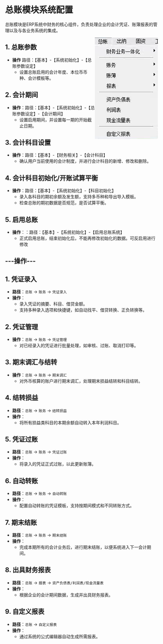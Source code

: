 # 总账模块系统配置

总账模块是ERP系统中财务的核心组件，负责处理企业的会计凭证、账簿报表的管理以及与各业务系统的集成。

<img align="right" src="../images/76a06996d971dfb38fc2cebbf587da3f8aee5125f0237d996f661b25d89a46c9.png"/>
 
## 1. 总账参数

- **操作** 路径：【基本】-【系统初始化】-【总账参数设定】
  - 设置总账启用的会计年度、本位币币种、会计模板等。
  
## 2. 会计期间

- **操作**：路径：【基本】-【系统初始化】-【总账参数设定】-【会计期间】
  - 设置启用期间，并设置每一期的开始截止日期。

## 3. 会计科目设置

- **操作**：路径：【基本】-【财务相关】-【会计科目】
  - 确认用户当前使用的会计制度，并进行会计科目的新增、修改和删除。

## 4. 会计科目初始化/开账试算平衡

- **操作**：路径：【基本】-【系统初始化】-【科目初始化】
  - 录入各科目的期初余额及发生额，支持多币种和导出导入模板。
  - 检查总账的期初数据是否规范，是否试算平衡。
  
## 5. 启用总账

- **操作**：：路径：【基本】-【系统初始化】-【启用总账系统】
  - 正式启用总账，结束初始化后，不能再修改初始化的数据。可反启用进行修改

## ---操作---
  
## 1. 凭证录入

- **路径**：`总账` -> `账务` -> `凭证录入`
- **操作**：
  - 录入凭证的摘要、科目、借贷金额。
  - 支持多种录入选项和快捷键，如自动找平、借贷转换、正负转换等。

## 2. 凭证管理

- **操作**：`总账` -> `账务` -> `凭证管理`
  - 对已经录入的凭证进行批量处理，如审核、过账、取消打印等。

## 3. 期末调汇与结转

- **操作**：`总账` -> `账务` -> `期末调汇`
  - 对外币核算的账户进行期末调汇，处理期末损益结转和科目结转。
  
## 4. 结转损益

- **路径**：`总账` -> `账务` -> `结转损益`
- **操作**：
  - 将所有损益类科目的本期余额自动转入本年利润科目。

## 5.  凭证过账

- **路径**：`总账` -> `账务` -> `凭证过账`
- **操作**：
  - 将录入的凭证正式过账，以此更新账簿。

## 6. 自动转账

- **路径**：`总账` -> `账务` -> `自动转账`
- **操作**：
  - 配置自动转账的凭证模板，支持按期间模式和不同转账方式。

## 7. 期末结账

- **路径**：`总账` -> `账务` -> `期末结账`
- **操作**：
  - 完成本期所有的会计业务后，进行期末结账，以便系统进入下一会计期间。

## 8. 出具财务报表

- **路径**：`总账` -> `报表` -> `资产负债表/利润表/现金流量表`
- **操作**：
  - 根据企业的会计期间数据，生成并出具财务报表。

## 9. 自定义报表

- **路径**：`总账` -> `自定义报表`
- **操作**：
  - 通过系统的公式编辑器自动生成所需报表。
